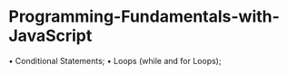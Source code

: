 # Programming-Fundamentals-with-JavaScript
• Conditional Statements;
• Loops (while and for Loops);
